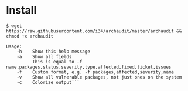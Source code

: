# Install
`$ wget https://raw.githubusercontent.com/i34/archaudit/master/archaudit && chmod +x archaudit`
```
Usage:
    -h    Show this help message
    -a    Show all fields
          This is equal to -f name,packages,status,severity,type,affected,fixed,ticket,issues
    -f    Custom format, e.g. -f packages,affected,severity,name
    -v    Show all vulnerable packages, not just ones on the system
    -c    Colorize output```
